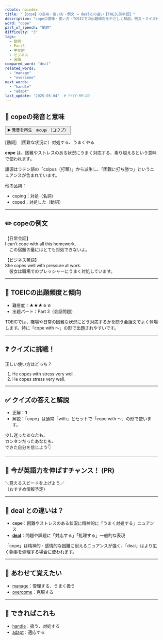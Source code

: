 ```yaml
---
robots: noindex
title: "【cope】の意味・使い方・例文 ― dealとの違い【TOEIC英単語】"
description: "copeの意味・使い方・TOEICでの出題傾向をやさしく解説。例文・クイズ付きでdealとの違いもわかりやすく学べます。"
word: "cope"
part_of_speech: "動詞"
difficulty: "3"
tags:
  - 動詞
  - Part3
  - 中立的
  - ビジネス
  - 会議
compared_word: "deal"
related_words:
  - "manage"
  - "overcome"
next_words:
  - "handle"
  - "adapt"
last_update: "2025-05-04"  # YYYY-MM-DD
---
```


## 🔰 copeの発音と意味

<button class="play-audio" onclick="playTTS('cope')">
  <span class="play-audio-main">
    ▶️ 発音を再生　/koʊp/
  </span>
  <span class="play-audio-sub">
    （コウプ）
  </span>
</button>

[動詞] （困難な状況に）対処する、うまくやる

**cope** は、困難やストレスのある状況にうまく対応する、乗り越えるという意味で使われます。

語源はラテン語の「colpus（打撃）」から派生し、「困難に打ち勝つ」というニュアンスが含まれています。

他の品詞：  
- coping：対処（名詞）
- coped：対処した（動詞）

---

## ✏️ copeの例文

【日常会話】  
I can't cope with all this homework.  
　この宿題の量にはとても対処できないよ。

【ビジネス英語】  
She copes well with pressure at work.  
　彼女は職場でのプレッシャーにうまく対処しています。

---

## 🎯 TOEICの出題頻度と傾向

- 難易度：★★★☆☆
- 出題パート：Part 3（会話問題）

TOEICでは、職場や日常の困難な状況にどう対応するかを問う会話文でよく登場します。特に「cope with ～」の形で出題されやすいです。

---

## ❓ クイズに挑戦！

正しい使い方はどっち？

1. He copes with stress very well.  
2. He copes stress very well.

---

## ✅ クイズの答えと解説

- 正解：**1**
- 解説：「cope」は通常「with」とセットで「cope with ～」の形で使います。

少し迷ったあなたも、  
カンタンだったあなたも、  
できた自分を信じよう👇️

---

## 🚀 今が英語力を伸ばすチャンス！ (PR)

<div class="info-center">
＼覚えるスピードを上げよう／<br>  
（おすすめ情報予定）
</div>

---

## 🤔  deal との違いは？

- **cope**：困難やストレスのある状況に精神的に「うまく対処する」ニュアンス
- **[deal](/word/deal/)**：問題や課題に「対応する」「処理する」一般的な表現

「cope」は精神的・感情的な困難に耐えるニュアンスが強く、「deal」はより広く物事を処理する場合に使われます。

---

## 🧩 あわせて覚えたい

- [manage](/word/manage/)：管理する、うまく扱う
- [overcome](/word/overcome/)：克服する

---

## 📖 できればこれも

- [handle](/word/handle/)：扱う、対処する
- [adapt](/word/adapt/)：適応する

<!-- cvid: aid49_bid17 -->
